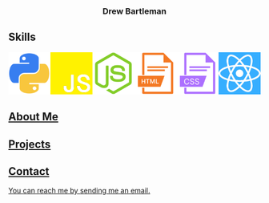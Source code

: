 <h3 style="display:flex; justify-content:center">Drew Bartleman</h3>

<!-- ![Python](icons/python_transparent.png "title-1") ![Javascript](icons/javascript_transparent.png "title-1") ![NodeJS](icons/nodejs_transparent.png "title-1") ![HTML](icons/html_transparent.png "title-1") ![CSS](icons/css_transparent.png "title-1") ![React](icons/react_transparent.png "title-1")  -->

## Skills

<div style="display:flex; justify-content:space-between">
  <a href="https://www.python.org/">
  	<img src="icons/python_transparent.png" width="100" />
  <a href="https://en.wikipedia.org/wiki/JavaScript">
  	<img src="icons/javascript_transparent.png" width="100" /> 
  <a href="https://nodejs.org/en/">
  	<img src="icons/nodejs_transparent.png" width="100" />
  <a href="https://en.wikipedia.org/wiki/HTML">
  	<img src="icons/html_transparent.png" width="100" />
  <a href="https://en.wikipedia.org/wiki/CSS">
  	<img src="icons/css_transparent.png" width="100" /> 
  <a href="https://reactjs.org/">
  	<img src="icons/react_transparent.png" width="100" />
</div>

## About Me

## Projects

## Contact

You can reach me by [sending me an email.](mailto:drewbartleman@gmail.com)